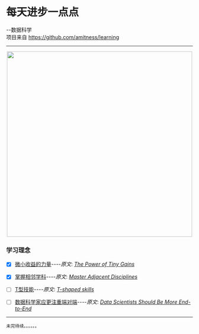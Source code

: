 # 每天进步一点点
--数据科学  
项目来自 https://github.com/amitness/learning  

---
<div align=center><img src="https://s1.ax1x.com/2020/09/15/wyTxZq.png" width="500"></div>

### 学习理念
- [x] [微小收益的力量](https://github.com/datugou/Article_Translation/blob/master/LEARNING_data_science/0.Learning_Philosophy/article1.The_Power_of_Tiny_Gains.md)----_原文_: [_The Power of Tiny Gains_](https://jamesclear.com/continuous-improvement)  
- [x] [掌握相邻学科](https://github.com/datugou/Article_Translation/blob/master/LEARNING_data_science/0.Learning_Philosophy/article2.Master_Adjacent_Disciplines.md)----_原文_: [_Master Adjacent Disciplines_](http://www.effectiveengineer.com/blog/master-adjacent-disciplines)  
- [ ] [T型技能]()----_原文_: [_T-shaped skills_](https://en.wikipedia.org/wiki/T-shaped_skills)  
- [ ] [数据科学家应更注重端对端]()----_原文_: [_Data Scientists Should Be More End-to-End_](https://eugeneyan.com/writing/end-to-end-data-science/)  


    
 ---
    未完待续。。。。。。
